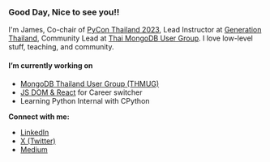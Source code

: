 <h3>Good Day, Nice to see you!!</h3>

<p>I'm James, Co-chair of <a href="https://th.pycon.org/">PyCon Thailand 2023</a>, Lead Instructor at <a href="https://thailand.generation.org/">Generation Thailand</a>, Community Lead at <a href="https://www.facebook.com/groups/mongodbthailand/?locale=tl_PH">Thai MongoDB User Group</a>. I love low-level stuff, teaching, and community. </p>

<h4>I’m currently working on</h4>
<ul>
  <li><a href="https://github.com/mongodbthailand">MongoDB Thailand User Group (THMUG)</a></li>
  <li><a href="https://github.com/kanin-kearpimy/react-js">JS DOM & React</a> for Career switcher</li>
  <li>Learning Python Internal with CPython</li>
</ul>
<b>Connect with me:</b> <br>
<div>
  <ul>
    <li><a href="https://www.linkedin.com/in/kanin-kearpimy-48a2b2165/">LinkedIn</a></li>
    <li><a href="https://twitter.com/Kanin_Kearpimy">X (Twitter)</a></li>
    <li><a href="https://medium.com/@kaninkearpimy">Medium</a></li> 
  </ul>
</div>




<!--
**kanin-kearpimy/kanin-kearpimy** is a ✨ _special_ ✨ repository because its `README.md` (this file) appears on your GitHub profile.

Here are some ideas to get you started:

- 🔭 I’m currently working on ...
- 🌱 I’m currently learning ...
- 👯 I’m looking to collaborate on ...
- 🤔 I’m looking for help with ...
- 💬 Ask me about ...
- 📫 How to reach me: ...
- 😄 Pronouns: ...
- ⚡ Fun fact: ...
-->
